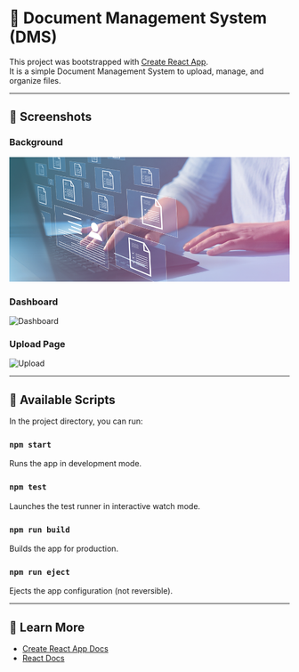# 📂 Document Management System (DMS)

This project was bootstrapped with [Create React App](https://github.com/facebook/create-react-app).  
It is a simple Document Management System to upload, manage, and organize files.  

---

## 📸 Screenshots  

### Background  
<img src="./screenshots/bg.png" alt="Background" width="600"/>  

### Dashboard  
![Dashboard](./screenshots/dashboard.png)  

### Upload Page  
![Upload](./screenshots/upload.png)  

---

## 🚀 Available Scripts  

In the project directory, you can run:  

### `npm start`  
Runs the app in development mode.  

### `npm test`  
Launches the test runner in interactive watch mode.  

### `npm run build`  
Builds the app for production.  

### `npm run eject`  
Ejects the app configuration (not reversible).  

---

## 📖 Learn More  
- [Create React App Docs](https://facebook.github.io/create-react-app/docs/getting-started)  
- [React Docs](https://reactjs.org/)  
